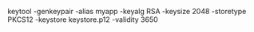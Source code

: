 keytool -genkeypair -alias myapp -keyalg RSA -keysize 2048 -storetype PKCS12 -keystore keystore.p12 -validity 3650